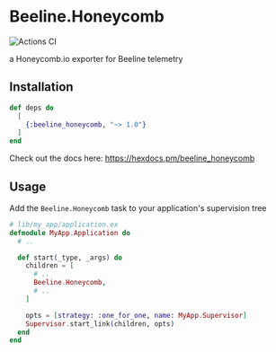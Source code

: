 # Beeline.Honeycomb

![Actions CI](https://github.com/NFIBrokerage/beeline_honeycomb/workflows/Actions%20CI/badge.svg)

a Honeycomb.io exporter for Beeline telemetry

## Installation

```elixir
def deps do
  [
    {:beeline_honeycomb, "~> 1.0"}
  ]
end
```

Check out the docs here: https://hexdocs.pm/beeline_honeycomb

## Usage

Add the `Beeline.Honeycomb` task to your application's supervision tree

```elixir
# lib/my_app/application.ex
defmodule MyApp.Application do
  # ..

  def start(_type, _args) do
    children = [
      # ..
      Beeline.Honeycomb,
      # ..
    ]

    opts = [strategy: :one_for_one, name: MyApp.Supervisor]
    Supervisor.start_link(children, opts)
  end
end
```
